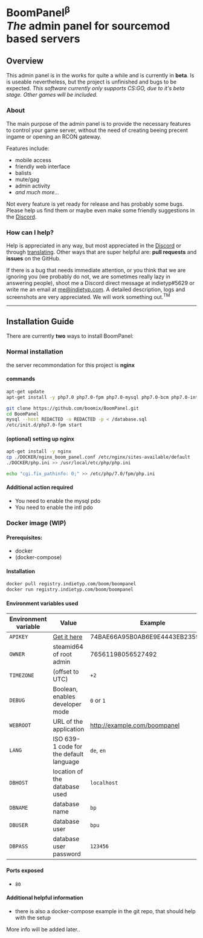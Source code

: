 # BoomPanel<sup>β</sup> <br /> *The* admin panel for sourcemod based servers
<!-- *** -->

## Overview
This admin panel is in the works for quite a while and is currently in **beta**. Is is useable nevertheless, but the project is unfinished and bugs to be expected.
*This software currently only supports CS:GO, due to it's beta stage. Other games will be included.*

### About
The main purpose of the admin panel is to provide the necessary features to control your game server, without the need of creating beeing precent ingame or opening an RCON gateway.

Features include:
* mobile access
* friendly web interface
* balists
* mute/gag
* admin activity
* *and much more...*

Not every feature is yet ready for release and has probably some bugs. Please help us find them or maybe even make some friendly suggestions in the [Discord](https://discord.gg/6x3xBjx).

### How can I help?
Help is appreciated in any way, but most appreciated in the [Discord](https://discord.gg/6x3xBjx) or through [translating](https://poeditor.com/join/project/2ND2NCRiK7).
Other ways that are super helpful are: **pull requests** and **issues** on the GitHub.

If there is a bug that needs immediate attention, or you think that we are ignoring you (we probably do not, we are sometimes really lazy in answering people), shoot me a Discord direct message at indietyp#5629 or write me an email at me@indietyp.com. A detailed description, logs and screenshots are very appreciated. We will work something out.<sup>TM</sup>

***

## Installation Guide
There are currently **two** ways to install BoomPanel:

### Normal installation
the server recommondation for this project is **nginx**

#### commands
```bash
apt-get update
apt-get install -y php7.0 php7.0-fpm php7.0-mysql php7.0-bcm php7.0-intl mysql-server mysql-client

git clone https://github.com/boomix/BoomPanel.git
cd BoomPanel
mysql --host REDACTED -u REDACTED -p < /database.sql
/etc/init.d/php7.0-fpm start
```

#### (optional) setting up nginx
```bash
apt-get install -y nginx
cp ./DOCKER/nginx_boom_panel.conf /etc/nginx/sites-available/default
./DOCKER/php.ini >> /usr/local/etc/php/php.ini

echo "cgi.fix_pathinfo: 0;" >> /etc/php/7.0/fpm/php.ini
```

#### Additional action required
* You need to enable the mysql pdo
* You need to enable the intl pdo

### Docker image (**WIP**)
#### Prerequisites:
  * docker
  * (docker-compose)

#### Installation
```bash
docker pull registry.indietyp.com/boom/boompanel
docker run registry.indietyp.com/boom/boompanel
```

#### Environment variables used
Environment variable | Value | Example | Default
-------------------- | ------ | ------- | -------
`APIKEY` | [Get it here](http://steamcommunity.com/dev/apikey) | 74BAE66A95B0AB6E9E4443EB23596993 | **_not set_**
`OWNER` | steamid64 of root admin | 76561198056527492 | **_not set_**
`TIMEZONE` | (offset to UTC) | `+2` | `0`
`DEBUG` | Boolean, enables developer mode | `0` or `1` | `0`
`WEBROOT` | URL of the application | http://example.com/boompanel | **_not set_**
`LANG` | ISO 639-1 code for the default language | `de`, `en` | `en`
`DBHOST` | location of the database used | `localhost` | `localhost`
`DBNAME` | database name | `bp` | `boompanel`
`DBUSER` | database user | `bpu` | `root`
`DBPASS` | database user password | `123456` | **_not set_**

#### Ports exposed
* `80`

#### Additional helpful information
* there is also a docker-compose example in the git repo, that should help with the setup

More info will be added later..
